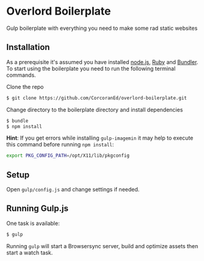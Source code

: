 # Overlord Boilerplate

Gulp boilerplate with everything you need to make some rad static websites


## Installation

As a prerequisite it's assumed you have installed [node.js](http://nodejs.org), [Ruby](https://www.ruby-lang.org/en/) and [Bundler](http://bundler.io). To start using the boilerplate you need to run the following terminal commands.

Clone the repo

```sh
$ git clone https://github.com/CorcoranEd/overlord-boilerplate.git
```

Change directory to the boilerplate directory and install dependencies

```sh
$ bundle
$ npm install
```

**Hint**: If you get errors while installing `gulp-imagemin` it may help to execute this command before running `npm install`:

```sh
export PKG_CONFIG_PATH=/opt/X11/lib/pkgconfig
```


## Setup

Open `gulp/config.js` and change settings if needed.


## Running Gulp.js

One task is available:

```sh
$ gulp
```

Running `gulp` will start a Browsersync server, build and optimize assets then start a watch task.
